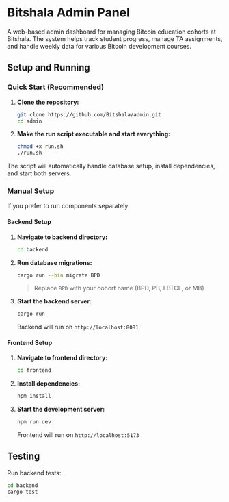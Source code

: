 # Bitshala Admin Panel

A web-based admin dashboard for managing Bitcoin education cohorts at Bitshala. The system helps track student progress, manage TA assignments, and handle weekly data for various Bitcoin development courses.

## Setup and Running

### Quick Start (Recommended)

1. **Clone the repository:**
   ```bash
   git clone https://github.com/Bitshala/admin.git
   cd admin
   ```

2. **Make the run script executable and start everything:**
   ```bash
   chmod +x run.sh
   ./run.sh
   ```

The script will automatically handle database setup, install dependencies, and start both servers.

### Manual Setup

If you prefer to run components separately:

#### Backend Setup

1. **Navigate to backend directory:**
   ```bash
   cd backend
   ```

2. **Run database migrations:**
   ```bash
   cargo run --bin migrate BPD
   ```
   > Replace `BPD` with your cohort name (BPD, PB, LBTCL, or MB)

3. **Start the backend server:**
   ```bash
   cargo run
   ```
   Backend will run on `http://localhost:8081`

#### Frontend Setup

1. **Navigate to frontend directory:**
   ```bash
   cd frontend
   ```

2. **Install dependencies:**
   ```bash
   npm install
   ```

3. **Start the development server:**
   ```bash
   npm run dev
   ```
   Frontend will run on `http://localhost:5173`

## Testing

Run backend tests:
```bash
cd backend
cargo test
```

